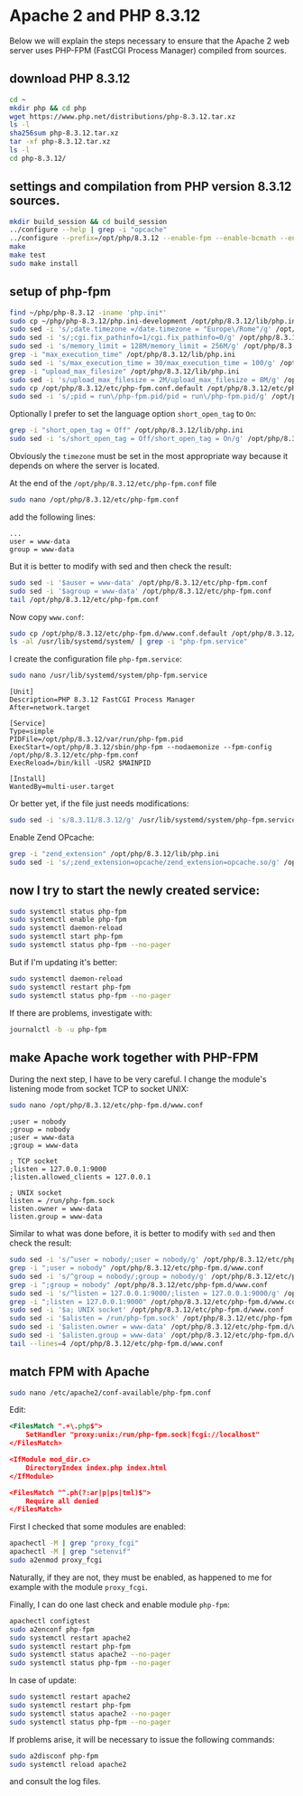 # Apache 2 and PHP 8.3.12

Below we will explain the steps necessary to ensure that the Apache 2 web server uses PHP-FPM (FastCGI Process Manager) compiled from sources.

## download PHP 8.3.12

```bash
cd ~
mkdir php && cd php
wget https://www.php.net/distributions/php-8.3.12.tar.xz
ls -l
sha256sum php-8.3.12.tar.xz
tar -xf php-8.3.12.tar.xz
ls -l
cd php-8.3.12/
```

## settings and compilation from PHP version 8.3.12 sources.

```bash
mkdir build_session && cd build_session
../configure --help | grep -i "opcache"
../configure --prefix=/opt/php/8.3.12 --enable-fpm --enable-bcmath --enable-ftp --with-openssl --disable-cgi --enable-mbstring --with-curl --with-mysqli --with-pdo-mysql --enable-intl --with-zlib --with-bz2 --enable-gd --with-jpeg --with-gettext --with-gmp --with-xsl --enable-zts --enable-gcov --enable-debug --with-ffi
make
make test
sudo make install
```

## setup of php-fpm

```bash
find ~/php/php-8.3.12 -iname 'php.ini*'
sudo cp ~/php/php-8.3.12/php.ini-development /opt/php/8.3.12/lib/php.ini
sudo sed -i 's/;date.timezone =/date.timezone = "Europe\/Rome"/g' /opt/php/8.3.12/lib/php.ini
sudo sed -i 's/;cgi.fix_pathinfo=1/cgi.fix_pathinfo=0/g' /opt/php/8.3.12/lib/php.ini
sudo sed -i 's/memory_limit = 128M/memory_limit = 256M/g' /opt/php/8.3.12/lib/php.ini
grep -i "max_execution_time" /opt/php/8.3.12/lib/php.ini
sudo sed -i 's/max_execution_time = 30/max_execution_time = 100/g' /opt/php/8.3.12/lib/php.ini
grep -i "upload_max_filesize" /opt/php/8.3.12/lib/php.ini
sudo sed -i 's/upload_max_filesize = 2M/upload_max_filesize = 8M/g' /opt/php/8.3.12/lib/php.ini
sudo cp /opt/php/8.3.12/etc/php-fpm.conf.default /opt/php/8.3.12/etc/php-fpm.conf
sudo sed -i 's/;pid = run\/php-fpm.pid/pid = run\/php-fpm.pid/g' /opt/php/8.3.12/etc/php-fpm.conf
```

Optionally I prefer to set the language option `short_open_tag` to `On`:

```bash
grep -i "short_open_tag = Off" /opt/php/8.3.12/lib/php.ini
sudo sed -i 's/short_open_tag = Off/short_open_tag = On/g' /opt/php/8.3.12/lib/php.ini
```

Obviously the `timezone` must be set in the most appropriate way because it depends on where the server is located.

At the end of the `/opt/php/8.3.12/etc/php-fpm.conf` file

```bash
sudo nano /opt/php/8.3.12/etc/php-fpm.conf
```

add the following lines:

```text
...
user = www-data
group = www-data
```

But it is better to modify with sed and then check the result:

```bash
sudo sed -i '$auser = www-data' /opt/php/8.3.12/etc/php-fpm.conf
sudo sed -i '$agroup = www-data' /opt/php/8.3.12/etc/php-fpm.conf
tail /opt/php/8.3.12/etc/php-fpm.conf
```

Now copy `www.conf`:

```bash
sudo cp /opt/php/8.3.12/etc/php-fpm.d/www.conf.default /opt/php/8.3.12/etc/php-fpm.d/www.conf
ls -al /usr/lib/systemd/system/ | grep -i "php-fpm.service"
```

I create the configuration file `php-fpm.service`:

```bash
sudo nano /usr/lib/systemd/system/php-fpm.service
```

```text
[Unit]
Description=PHP 8.3.12 FastCGI Process Manager
After=network.target

[Service]
Type=simple
PIDFile=/opt/php/8.3.12/var/run/php-fpm.pid
ExecStart=/opt/php/8.3.12/sbin/php-fpm --nodaemonize --fpm-config /opt/php/8.3.12/etc/php-fpm.conf
ExecReload=/bin/kill -USR2 $MAINPID

[Install]
WantedBy=multi-user.target
```

Or better yet, if the file just needs modifications:

```bash
sudo sed -i 's/8.3.11/8.3.12/g' /usr/lib/systemd/system/php-fpm.service
```

Enable Zend OPcache:

```bash
grep -i "zend_extension" /opt/php/8.3.12/lib/php.ini
sudo sed -i 's/;zend_extension=opcache/zend_extension=opcache.so/g' /opt/php/8.3.12/lib/php.ini
```

## now I try to start the newly created service:

```bash
sudo systemctl status php-fpm
sudo systemctl enable php-fpm
sudo systemctl daemon-reload
sudo systemctl start php-fpm
sudo systemctl status php-fpm --no-pager
```

But if I'm updating it's better:

```bash
sudo systemctl daemon-reload
sudo systemctl restart php-fpm
sudo systemctl status php-fpm --no-pager
```

If there are problems, investigate with:

```bash
journalctl -b -u php-fpm
```

## make Apache work together with PHP-FPM

During the next step, I have to be very careful.
I change the module's listening mode from socket TCP to socket UNIX:

```bash
sudo nano /opt/php/8.3.12/etc/php-fpm.d/www.conf
```

```text
;user = nobody
;group = nobody
;user = www-data
;group = www-data

; TCP socket
;listen = 127.0.0.1:9000
;listen.allowed_clients = 127.0.0.1

; UNIX socket
listen = /run/php-fpm.sock
listen.owner = www-data
listen.group = www-data
```

Similar to what was done before, it is better to modify with `sed` and then check the result:

```bash
sudo sed -i 's/^user = nobody/;user = nobody/g' /opt/php/8.3.12/etc/php-fpm.d/www.conf
grep -i ";user = nobody" /opt/php/8.3.12/etc/php-fpm.d/www.conf
sudo sed -i 's/^group = nobody/;group = nobody/g' /opt/php/8.3.12/etc/php-fpm.d/www.conf
grep -i ";group = nobody" /opt/php/8.3.12/etc/php-fpm.d/www.conf
sudo sed -i 's/^listen = 127.0.0.1:9000/;listen = 127.0.0.1:9000/g' /opt/php/8.3.12/etc/php-fpm.d/www.conf
grep -i ";listen = 127.0.0.1:9000" /opt/php/8.3.12/etc/php-fpm.d/www.conf
sudo sed -i '$a; UNIX socket' /opt/php/8.3.12/etc/php-fpm.d/www.conf
sudo sed -i '$alisten = /run/php-fpm.sock' /opt/php/8.3.12/etc/php-fpm.d/www.conf
sudo sed -i '$alisten.owner = www-data' /opt/php/8.3.12/etc/php-fpm.d/www.conf
sudo sed -i '$alisten.group = www-data' /opt/php/8.3.12/etc/php-fpm.d/www.conf
tail --lines=4 /opt/php/8.3.12/etc/php-fpm.d/www.conf
```

## match FPM with Apache

```bash
sudo nano /etc/apache2/conf-available/php-fpm.conf
```

Edit:

```xml
<FilesMatch ".+\.php$">
    SetHandler "proxy:unix:/run/php-fpm.sock|fcgi://localhost"
</FilesMatch>

<IfModule mod_dir.c>
    DirectoryIndex index.php index.html
</IfModule>

<FilesMatch "^.ph(?:ar|p|ps|tml)$">
    Require all denied
</FilesMatch>
```

First I checked that some modules are enabled:

```bash
apachectl -M | grep "proxy_fcgi"
apachectl -M | grep "setenvif"
sudo a2enmod proxy_fcgi
```

Naturally, if they are not, they must be enabled, as happened to me for example with the module `proxy_fcgi`.

Finally, I can do one last check and enable module `php-fpm`:

```bash
apachectl configtest
sudo a2enconf php-fpm
sudo systemctl restart apache2
sudo systemctl restart php-fpm
sudo systemctl status apache2 --no-pager
sudo systemctl status php-fpm --no-pager
```

In case of update:

```bash
sudo systemctl restart apache2
sudo systemctl restart php-fpm
sudo systemctl status apache2 --no-pager
sudo systemctl status php-fpm --no-pager
```

If problems arise, it will be necessary to issue the following commands: 

```bash
sudo a2disconf php-fpm
sudo systemctl reload apache2
```

and consult the log files.
